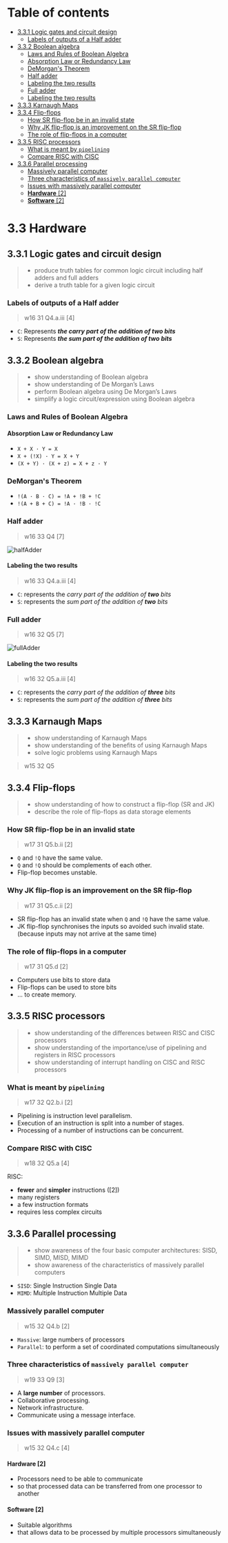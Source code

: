 # Table of contents

- [3.3.1 Logic gates and circuit design](#331-logic-gates-and-circuit-design)
  - [Labels of outputs of a Half adder](#labels-of-outputs-of-a-half-adder)
- [3.3.2 Boolean algebra](#332-boolean-algebra)
  - [Laws and Rules of Boolean Algebra](#laws-and-rules-of-boolean-algebra)
  - [Absorption Law or Redundancy Law](#absorption-law-or-redundancy-law)
  - [DeMorgan's Theorem](#demorgans-theorem)
  - [Half adder](#half-adder)
  - [Labeling the two results](#labeling-the-two-results)
  - [Full adder](#full-adder)
  - [Labeling the two results](#labeling-the-two-results)
- [3.3.3 Karnaugh Maps](#333-karnaugh-maps)
- [3.3.4 Flip-flops](#334-flip-flops)
  - [How SR flip-flop be in an invalid state](#how-sr-flip-flop-be-in-an-invalid-state)
  - [Why JK flip-flop is an improvement on the SR flip-flop](#why-jk-flip-flop-is-an-improvement-on-the-sr-flip-flop)
  - [The role of flip-flops in a computer](#the-role-of-flip-flops-in-a-computer)
- [3.3.5 RISC processors](#335-risc-processors)
  - [What is meant by `pipelining`](#what-is-meant-by-pipelining)
  - [Compare RISC with CISC](#compare-risc-with-cisc)
- [3.3.6 Parallel processing](#336-parallel-processing)
  - [Massively parallel computer](#massively-parallel-computer)
  - [Three characteristics of `massively parallel computer`](#three-characteristics-of-massively-parallel-computer)
  - [Issues with massively parallel computer](#issues-with-massively-parallel-computer)
  - [**Hardware** \[2\]](#hardware-2)
  - [**Software** \[2\]](#software-2)



# 3.3 Hardware

3.3.1 Logic gates and circuit design
------------------------------------
> - produce truth tables for common logic circuit  including half adders and full adders
> - derive a truth table for a given logic circuit

### Labels of outputs of a Half adder
> w16 31 Q4.a.iii \[4\]

- `C`: Represents ***the carry part of the addition of two bits***
- `S`: Represents ***the sum part of the addition of two bits***

3.3.2 Boolean algebra
---------------------

> - show understanding of Boolean algebra
> - show understanding of De Morgan’s Laws
> - perform Boolean algebra using De Morgan’s Laws
> - simplify a logic circuit/expression using Boolean algebra

### Laws and Rules of Boolean Algebra

#### Absorption Law or Redundancy Law

- `X + X · Y = X`
- `X + (!X) · Y = X + Y`
- `(X + Y) · (X + z) = X + z · Y`

### DeMorgan's Theorem

- `!(A · B · C) = !A + !B + !C`
- `!(A + B + C) = !A · !B · !C`

### Half adder
> w16 33 Q4 \[7\]

![halfAdder](.ProcessorFundamental_images/halfAdder.png)

#### Labeling the two results
> w16 33 Q4.a.iii \[4\]

- `C`: represents the *carry part of the addition of **two** bits*
- `S`: represents the *sum part of the addition of **two** bits*

### Full adder
> w16 32 Q5 \[7\]

![fullAdder](.ProcessorFundamental_images/fullAdder.png)

#### Labeling the two results
> w16 32 Q5.a.iii \[4\]

- `C`: represents the *carry part of the addition of **three** bits*
- `S`: represents the *sum part of the addition of **three** bits*

3.3.3 Karnaugh Maps
-------------------

> - show understanding of Karnaugh Maps
> - show understanding of the benefits of using Karnaugh Maps
> - solve logic problems using Karnaugh Maps


> w15 32 Q5

3.3.4 Flip-flops
----------------

> - show understanding of how to construct a flip-flop (SR and JK)
> - describe the role of flip-flops as data storage elements

### How SR flip-flop be in an invalid state
> w17 31 Q5.b.ii \[2\]

- `Q` and `!Q` have the same value.
- `Q` and `!Q` should be complements of each other.
- Flip-flop becomes unstable.

### Why JK flip-flop is an improvement on the SR flip-flop
> w17 31 Q5.c.ii \[2\]

- SR flip-flop has an invalid state when `Q` and `!Q` have the same value.
- JK flip-flop synchronises the inputs so avoided such invalid state. (because inputs may not arrive at the same time)

### The role of flip-flops in a computer
> w17 31 Q5.d \[2\]

- Computers use bits to store data
- Flip-flops can be used to store bits
- ... to create memory.

3.3.5 RISC processors
---------------------

> - show understanding of the differences between RISC and CISC processors
> - show understanding of the importance/use of pipelining and registers in RISC processors
> - show understanding of interrupt handling on CISC and RISC processors

### What is meant by `pipelining`
> w17 32 Q2.b.i \[2\]

- Pipelining is instruction level parallelism.
- Execution of an instruction is split into a number of stages.
- Processing of a number of instructions can be concurrent.

### Compare RISC with CISC
> w18 32 Q5.a \[4\]

RISC:
- **fewer** and **simpler** instructions (\[2\])
- many registers
- a few instruction formats
- requires less complex circuits

3.3.6 Parallel processing
-------------------------

> - show awareness of the four basic computer architectures: SISD, SIMD, MISD, MIMD
> - show awareness of the characteristics of massively parallel computers

- `SISD`: Single Instruction Single Data
- `MIMD`: Multiple Instruction Multiple Data

### Massively parallel computer
> w15 32 Q4.b \[2\]

- `Massive`: large numbers of processors
- `Parallel`: to perform a set of coordinated computations simultaneously

### Three characteristics of `massively parallel computer`
> w19 33 Q9 \[3\]

- A **large number** of processors.
- Collaborative processing.
- Network infrastructure.
- Communicate using a message interface.

### Issues with massively parallel computer
> w15 32 Q4.c \[4\]

#### **Hardware** \[2\]

- Processors need to be able to communicate
- so that processed data can be transferred from one processor to another

#### **Software** \[2\]

- Suitable algorithms
- that allows data to be processed by multiple processors simultaneously
